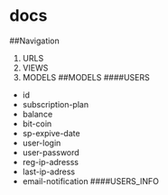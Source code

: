 # docs
##Navigation
1. URLS
2. VIEWS
3. MODELS
##MODELS
####USERS
* id
* subscription-plan
* balance
* bit-coin
* sp-expive-date
* user-login
* user-password
* reg-ip-adresss
* last-ip-adress
* email-notification
####USERS_INFO

